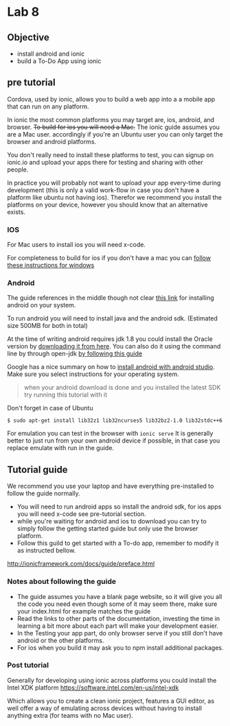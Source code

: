# Lab 8

## Objective

- install android and ionic
- build a To-Do App using ionic


## pre tutorial

Cordova, used by ionic, allows you to build a web app into a a mobile app that can run on any platform.

In ionic the most common platforms you may target are, ios, android, and browser. ~~To build  for ios you will need a Mac.~~ The ionic guide assumes you are a Mac user. accordingly if you're an Ubuntu user you can only target the browser and android platforms.

You don't really need to install these platforms to test, you can signup on ionic.io and upload your apps there for testing and sharing with other people.

In practice you will probably not want to upload your app every-time during development (this is only a valid work-flow in case you don't have a platform like ubuntu not having ios). Therefor we recommend you install the platforms on your device, however you should know that an alternative exists.

### IOS

For Mac users to install ios you will need x-code.

For completeness to build for ios if you don't have a mac you can [follow these instructions for windows](http://community.phonegap.com/nitobi/topics/detailed_guide_for_setting_up_building_ios_apps_without_a_mac)

### Android

The guide references in the middle though not clear [this link](http://cordova.apache.org/docs/en/latest/guide/platforms/android/index.html) for installing android on your system.

To run android you will need to install java and the android sdk. (Estimated size 500MB for both in total)

At the time of writing android requires jdk 1.8 you could install the Oracle version by [downloading it from here](http://www.oracle.com/technetwork/java/javase/downloads/jdk8-downloads-2133151.html).
You can also do it using the command line by through open-jdk [by following this guide](http://ubuntuhandbook.org/index.php/2015/01/install-openjdk-8-ubuntu-14-04-12-04-lts/)

Google has a nice summary on how to [install android with android studio](http://developer.android.com/sdk/installing/index.html?pkg=tools). Make sure you select instructions for your operating system.

> when your android download is done and you installed the latest SDK try running this tutorial with it

Don't forget in case of Ubuntu

```
$ sudo apt-get install lib32z1 lib32ncurses5 lib32bz2-1.0 lib32stdc++6
```


For emulation you can test in the browser with `ionic serve`
It is generally better to just run from your own android device if possible, in that case you replace emulate with run in the guide.

## Tutorial guide

We recommend you use your laptop and have everything pre-installed to follow the guide normally.
- You will need to run android apps so install the android sdk, for ios apps you will need x-code see pre-tutorial section.
- while you're waiting for android and ios to download you can try to simply follow the getting started guide but only use the browser platform.
- Follow this guild to get started with a To-do app, remember to modify it as instructed bellow.

http://ionicframework.com/docs/guide/preface.html

### Notes about following the guide

- The guide assumes you have a blank page website, so it will give you all the code you need even though some of it may seem there, make sure your index.html for example matches the guide
- Read the links to other parts of the documentation, investing the time in learning a bit more about each part will make your development easier.
- In the Testing your app part, do only browser serve if you still don't have android or the other platforms.
- For ios when you build it may ask you to npm install additional packages.

### Post tutorial

Generally for developing using ionic across platforms you could install the Intel XDK platform
https://software.intel.com/en-us/intel-xdk

Which allows you to create a clean ionic project, features a GUI editor, as well offer a way of emulating across devices without having to install anything extra (for teams with no Mac user).


